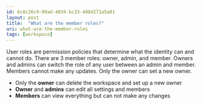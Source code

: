 ```yaml
---
id: 6c8c26c9-99ad-4034-bc33-4004271a5a01
layout: post
title:  "What are the member roles?"
uri: what-are-the-member-roles
tags: [workspace]
---
```


User roles are permission policies that determine what the identity can and cannot do. There are 3 member roles: owner, admin, and member. Owners and admins can switch the role of any user between an admin and member. Members cannot make any updates. Only the owner can set a new owner.

<!-- more -->

*   Only the **owner** can delete the workspace and set up a new owner
*   **Owner** and **admins** can edit all settings and members
*   **Members** can view everything but can not make any changes
